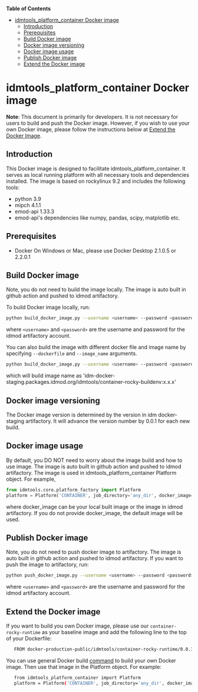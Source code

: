 <!-- START doctoc generated TOC please keep comment here to allow auto update -->
<!-- DON'T EDIT THIS SECTION, INSTEAD RE-RUN doctoc TO UPDATE -->
**Table of Contents**

- [idmtools_platform_container Docker image](#idmtools_platform_container-docker-image)
  - [Introduction](#introduction)
  - [Prerequisites](#prerequisites)
  - [Build Docker image](#build-docker-image)
  - [Docker image versioning](#docker-image-versioning)
  - [Docker image usage](#docker-image-usage)
  - [Publish Docker image](#publish-docker-image)
  - [Extend the Docker image](#extend-the-docker-image)

<!-- END doctoc generated TOC please keep comment here to allow auto update -->

# idmtools_platform_container Docker image

**Note**: This document is primarily for developers. It is not necessary for users to build and push the Docker image. However, if you wish to use your own Docker image, please follow the instructions below at [Extend the Docker Image](#extend-the-docker-image).

## Introduction
This Docker image is designed to facilitate idmtools_platform_container. It serves as local running platform with all necessary tools and dependencies installed. The image is based on rockylinux 9.2 and includes the following tools:
- python 3.9
- mipch 4.1.1
- emod-api 1.33.3
- emod-api's dependencies like numpy, pandas, scipy, matplotlib etc.

## Prerequisites
- Docker
  On Windows or Mac, please use Docker Desktop 2.1.0.5 or 2.2.0.1

## Build Docker image
Note, you do not need to build the image locally. The image is auto built in github action and pushed to idmod artifactory. 

To build Docker image locally, run:
```bash
python build_docker_image.py --username <username> --password <password>
```
where `<username>` and `<password>` are the username and password for the idmod artifactory account.

You can also build the image with different docker file and image name by specifying `--dockerfile` and `--image_name` arguments.
```bash
python build_docker_image.py --username <username> --password <password> --dockerfile Dockerfile_buildenv --image_name container-rocky-buildenv
```
which will build image name as 'idm-docker-staging.packages.idmod.org/idmtools/container-rocky-buildenv:x.x.x'

## Docker image versioning
The Docker image version is determined by the version in idm docker-staging artifactory. It will advance the version number by 0.0.1 for each new build.

## Docker image usage
By default, you DO NOT need to worry about the image build and how to use image. The image is auto built in github action and pushed to idmod artifactory. The image is used in idmtools_platform_container Platform object. For example, 
```python
from idmtools.core.platform_factory import Platform
platform = Platform('CONTAINER', job_directory='any_dir', docker_image='idm-docker-public.packages.idmod.org/idmtools/container-rocky-runtime:x.x.x')
```
where docker_image can be your local built image or the image in idmod artifactory.
If you do not provide docker_image, the default image will be used.

## Publish Docker image
Note, you do not need to push docker image to artifactory. The image is auto built in github action and pushed to idmod artifactory.
If you want to push the image to artifactory, run:
```bash
python push_docker_image.py --username <username> --password <password>
```
where `<username>` and `<password>` are the username and password for the idmod artifactory account.

## Extend the Docker image
If you want to build you own Docker image, please use our ``container-rocky-runtime`` as your baseline image and add the following line to the top of your Dockerfile:

```bash
   FROM docker-production-public/idmtools/container-rocky-runtime/0.0.3
```
You can use general Docker build [command](https://docs.docker.com/reference/cli/docker/buildx/build/) to build your own Docker image.
Then use that image in the Platform object. For example:

```bash
   from idmtools_platform_container import Platform
   platform = Platform('CONTAINER', job_directory='any_dir', docker_image='your_own_image_name:x.x.x')
```